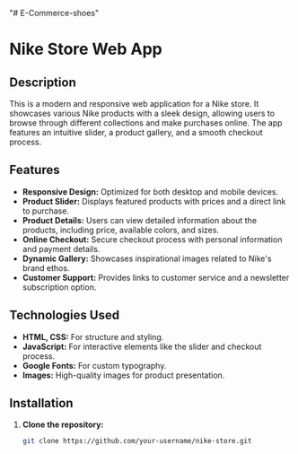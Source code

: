 "# E-Commerce-shoes" 
# Nike Store Web App

## Description
This is a modern and responsive web application for a Nike store. It showcases various Nike products with a sleek design, allowing users to browse through different collections and make purchases online. The app features an intuitive slider, a product gallery, and a smooth checkout process.

## Features
- **Responsive Design:** Optimized for both desktop and mobile devices.
- **Product Slider:** Displays featured products with prices and a direct link to purchase.
- **Product Details:** Users can view detailed information about the products, including price, available colors, and sizes.
- **Online Checkout:** Secure checkout process with personal information and payment details.
- **Dynamic Gallery:** Showcases inspirational images related to Nike's brand ethos.
- **Customer Support:** Provides links to customer service and a newsletter subscription option.

## Technologies Used
- **HTML, CSS:** For structure and styling.
- **JavaScript:** For interactive elements like the slider and checkout process.
- **Google Fonts:** For custom typography.
- **Images:** High-quality images for product presentation.

## Installation

1. **Clone the repository:**
   ```bash
   git clone https://github.com/your-username/nike-store.git

